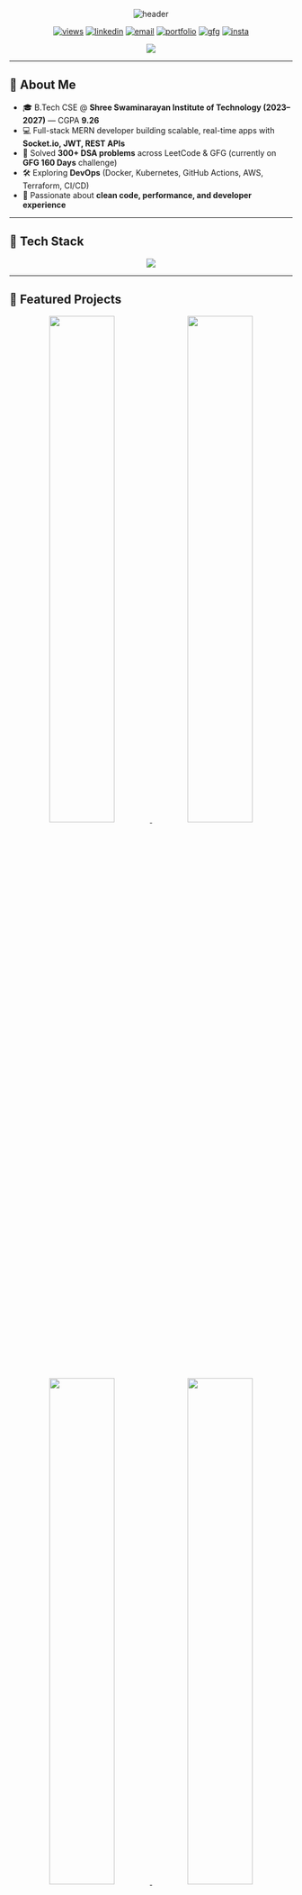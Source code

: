 <p align="center">
  <img src="https://capsule-render.vercel.app/api?type=waving&height=230&color=0:6EE7F9,100:8B5CF6&text=PATEL%20JAYKUMAR%20RAKESHBHAI&fontSize=38&fontAlign=50&fontAlignY=40&desc=Full%20Stack%20Developer%20%7C%20MERN%20%7C%20DevOps%20Enthusiast&descAlign=50&descAlignY=65" alt="header"/>
</p>

<p align="center">
  <a href="https://github.com/JayP2006"><img src="https://komarev.com/ghpvc/?username=JayP2006&label=Profile%20Views&style=for-the-badge&color=blueviolet" alt="views"/></a>
  <a href="https://linkedin.com/in/pjaykumar/"><img src="https://img.shields.io/badge/LinkedIn-Connect-blue?style=for-the-badge&logo=linkedin" alt="linkedin"/></a>
  <a href="mailto:jay91451@gmail.com"><img src="https://img.shields.io/badge/Gmail-Contact-red?style=for-the-badge&logo=gmail" alt="email"/></a>
  <a href="https://jaypatel-portfolio-2006.vercel.app"><img src="https://img.shields.io/badge/Portfolio-Live-black?style=for-the-badge&logo=vercel" alt="portfolio"/></a>
  <a href="https://auth.geeksforgeeks.org/user/jay4code"><img src="https://img.shields.io/badge/GeeksforGeeks-Profile-brightgreen?style=for-the-badge&logo=geeksforgeeks" alt="gfg"/></a>
  <a href="https://instagram.com/who_jay_patel"><img src="https://img.shields.io/badge/Instagram-Follow-E4405F?style=for-the-badge&logo=instagram" alt="insta"/></a>
</p>

<p align="center">
  <img src="https://readme-typing-svg.demolab.com?font=Fira+Code&size=24&duration=2800&pause=700&center=true&vCenter=true&width=1000&lines=MERN+Stack+Developer+🚀;DevOps+Learner+(Docker%7CK8s%7CAWS)+⚡;300%2B+DSA+Problems+Solved+📊;Always+Learning+%7C+Clean+Code+%7C+System+Design" />
</p>

---

## 👋 About Me
- 🎓 B.Tech CSE @ **Shree Swaminarayan Institute of Technology (2023–2027)** — CGPA **9.26**
- 💻 Full-stack MERN developer building scalable, real-time apps with **Socket.io, JWT, REST APIs**
- 🧩 Solved **300+ DSA problems** across LeetCode & GFG (currently on **GFG 160 Days** challenge)
- 🛠️ Exploring **DevOps** (Docker, Kubernetes, GitHub Actions, AWS, Terraform, CI/CD)
- 🌱 Passionate about **clean code, performance, and developer experience**

---

## 🧰 Tech Stack
<p align="center">
  <img src="https://skillicons.dev/icons?i=js,react,nodejs,express,mongodb,tailwind,html,css,cpp,java,python,git,github,docker,kubernetes,aws,linux,nginx,postman,vscode&perline=9" />
</p>

---

## 🚀 Featured Projects
<p align="center">
  <a href="https://github.com/JayP2006/url-shortener">
    <img width="48%" src="https://github-readme-stats.vercel.app/api/pin/?username=JayP2006&repo=url-shortener&theme=transparent"/>
  </a>
  <a href="https://github.com/JayP2006/realtime-chat-app">
    <img width="48%" src="https://github-readme-stats.vercel.app/api/pin/?username=JayP2006&repo=realtime-chat-app&theme=transparent"/>
  </a>
</p>
<p align="center">
  <a href="https://github.com/JayP2006/sudoku-solver-mern">
    <img width="48%" src="https://github-readme-stats.vercel.app/api/pin/?username=JayP2006&repo=sudoku-solver-mern&theme=transparent"/>
  </a>
  <a href="https://jaypatel-portfolio-2006.vercel.app">
    <img width="48%" src="https://img.shields.io/badge/Portfolio-Live-000?style=for-the-badge&logo=vercel"/>
  </a>
</p>

---

## 📊 GitHub Analytics
<p align="center">
  <img height="170" src="https://github-readme-stats.vercel.app/api?username=JayP2006&show_icons=true&theme=transparent&rank_icon=github"/>
  <img height="170" src="https://github-readme-stats.vercel.app/api/top-langs/?username=JayP2006&layout=compact&theme=transparent"/>
</p>
<p align="center">
  <img height="170" src="https://streak-stats.demolab.com?user=JayP2006&theme=transparent"/>
</p>
<p align="center">
  <img src="https://github-profile-trophy.vercel.app/?username=JayP2006&no-bg=true&no-frame=true&margin-w=10"/>
</p>
<p align="center">
  <img src="https://github-readme-activity-graph.vercel.app/graph?username=JayP2006&theme=react-dark"/>
</p>

---

## 🏆 Achievements
- Solved **300+ DSA problems** (LeetCode + GFG)
- HackerRank Problem Solving **3★**
- **Certifications:** Next.js (GFG) • Advanced JavaScript (GFG) • AI & Green Skills (Edunet)
- Diploma topper (GTU, CGPA 9.65) • B.Tech CGPA 9.26 (Rank 1 in 3rd sem)

---

## 🛳️ DevOps Roadmap (Current Focus)
<details>
<summary><b>Click to expand</b></summary>

- **Foundations:** Linux, Git/GitHub, SSH  
- **Containers:** Docker (images, layers, volumes)  
- **Orchestration:** Kubernetes (Pods, Deployments, Services, Ingress)  
- **CI/CD:** GitHub Actions, Jenkins pipelines  
- **IaC:** Terraform, Ansible basics  
- **Cloud:** AWS (EC2, S3, IAM, ECR/EKS)  
- **Monitoring:** Prometheus, Grafana, Loki  
- **Security:** secrets mgmt, OWASP Top 10, container scanning (Trivy)  
- **Networking:** Nginx, Load Balancing, DNS, TLS  
- **Bonus:** Postman automation, K6 load testing  
</details>

---

## 🐍 Contribution Animation
<p align="center">
  <img src="https://raw.githubusercontent.com/JayP2006/JayP2006/output/snake.svg" alt="snake"/>
</p>

---

## 📫 Connect With Me
- 📧 **jay91451@gmail.com**  
- 💼 [LinkedIn](https://linkedin.com/in/pjaykumar/)  
- 💻 [Portfolio](https://jaypatel-portfolio-2006.vercel.app)  
- 📸 [Instagram](https://instagram.com/who_jay_patel)  
- 👨‍💻 [GeeksforGeeks](https://auth.geeksforgeeks.org/user/jay91451/practice/)  

---

<p align="center">
  <img src="https://capsule-render.vercel.app/api?type=waving&height=140&color=0:8B5CF6,100:6EE7F9&section=footer"/>
</p>

